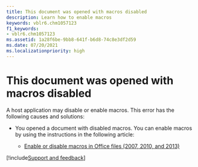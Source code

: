 ```yaml
---
title: This document was opened with macros disabled
description: Learn how to enable macros
keywords: vblr6.chm1057123
f1_keywords:
- vblr6.chm1057123
ms.assetid: 1a28f6be-9bb8-641f-b6d8-74c8e3df2d59
ms.date: 07/20/2021
ms.localizationpriority: high
---
```



# This document was opened with macros disabled

A host application may disable or enable macros. This error has the following causes and solutions:

- You opened a document with disabled macros. You can enable macros by using the instructions in the following article:
  
  - [Enable or disable macros in Office files (2007, 2010, and 2013)](https://support.office.com/article/enable-or-disable-macros-in-office-files-12b036fd-d140-4e74-b45e-16fed1a7e5c6)

[!include[Support and feedback](~/includes/feedback-boilerplate.md)]
